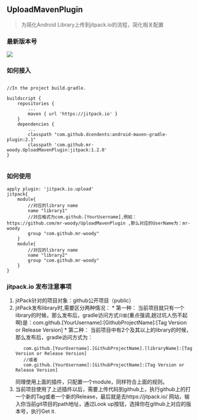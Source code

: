 ## UploadMavenPlugin

> 为简化Android Library上传到jitpack.io的流程，简化相关配置

### 最新版本号
 [![](https://jitpack.io/v/mr-woody/UploadMavenPlugin.svg)](https://jitpack.io/#mr-woody/UploadMavenPlugin)
### 如何接入

```

//In the project build.gradle.

buildscript {
    repositories {
        ...
        maven { url 'https://jitpack.io' }
    }
    dependencies {
        ...
        classpath "com.github.dcendents:android-maven-gradle-plugin:2.1"
        classpath 'com.github.mr-woody.UploadMavenPlugin:jitpack:1.2.0'
}


```


### 如何使用


```
apply plugin: 'jitpack.io.upload'
jitpack{
    module{
        //对应的library name
        name "library1"
        //对应格式为com.github.[YourUsername],例如：https://github.com/mr-woody/UploadMavenPlugin ,那么对应的UserName为：mr-woody
        group "com.github.mr-woody"
    }
    module{
        //对应的library name
        name "library2"
        group "com.github.mr-woody"
    }
}
```

### jitpack.io 发布注意事项
   
   1. jitPack针对的项目对象：github公开项目（public）
   2. jitPack发布library时,需要区分两种情况：
    * 第一种： 当前项目就只有一个library的时候，那么发布后，gradle访问方式`只能`(重点强调,趟过坑人伤不起啊)是：com.github.[YourUsername]:[GithubProjectName]:[Tag Version or Release Version]
    * 第二种： 当前项目中有2个及其以上的library的时候，那么发布后，gradle访问方式为：
        ```
           com.github.[YourUsername].[GithubProjectName].[libraryName]:[Tag Version or Release Version]
           //或者
           com.github.[YourUsername]:[GithubProjectName]:[Tag Version or Release Version]
        ```
      同理使用上面的插件，只配置一个module，同样符合上面的规则。
   3. 当前项目使用了上述插件以后，需要上传代码到github上，执行github上的打一个新的Tag或者一个新的Release，最后就是去https://jitpack.io/ 网站，输入你当前git项目的path地址，通过Look up按钮，选择你在github上对应的版本号，执行Get it.
